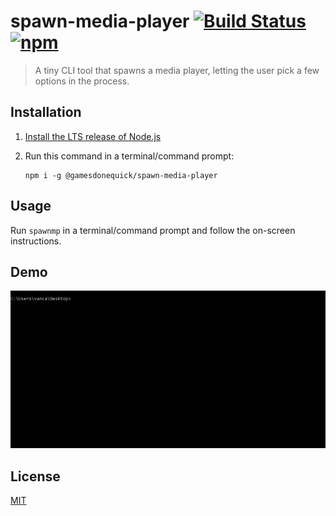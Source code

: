 # spawn-media-player [![Build Status](https://dev.azure.com/gamesdonequick/spawn-media-player/_apis/build/status/GamesDoneQuick.spawn-media-player?branchName=master)](https://dev.azure.com/gamesdonequick/spawn-media-player/_build/latest?definitionId=12&branchName=master) [![npm](https://img.shields.io/npm/v/@gamesdonequick/spawn-media-player)](https://www.npmjs.com/package/@gamesdonequick/spawn-media-player)

> A tiny CLI tool that spawns a media player, letting the user pick a few options in the process.

## Installation

1. [Install the LTS release of Node.js](https://nodejs.org/en/)
2. Run this command in a terminal/command prompt:

    ```
    npm i -g @gamesdonequick/spawn-media-player
    ```

## Usage

Run `spawnmp` in a terminal/command prompt and follow the on-screen instructions.

## Demo

![Demo Image](media/demo.gif)

## License

[MIT](LICENSE)
